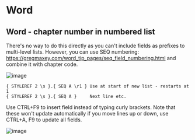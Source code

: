 # Word

## Word - chapter number in numbered list
There's no way to do this directly as you can't include fields as prefixes to multi-level lists. However, you can use SEQ numbering: https://gregmaxey.com/word_tip_pages/seq_field_numbering.html and combine it with chapter code.

![image](https://user-images.githubusercontent.com/36623114/188940182-d6069564-e3fd-48cb-b0cd-6a1a412bb592.png)

```
{ STYLEREF 2 \s }.{ SEQ A \r1 } Use at start of new list - restarts at 1
{ STYLEREF 2 \s }.{ SEQ A }     Next line etc.
```
Use CTRL+F9 to insert field instead of typing curly brackets.
Note that these won't update automatically if you move lines up or down, use CTRL+A, F9 to update all fields.

![image](https://user-images.githubusercontent.com/36623114/188940303-b9fe7742-78bc-4c63-a1da-ff7b54c45ed1.png)
